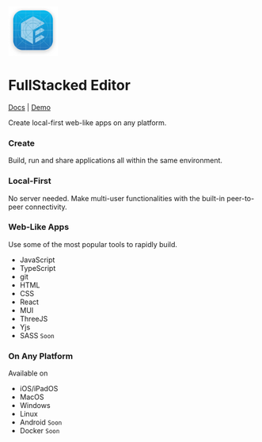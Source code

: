 <img height=100 width=100 src="editor/assets/dev-icon.png" />

# FullStacked Editor

[Docs](https://docs.fullstacked.org) | [Demo](https://demo.fullstacked.org)

Create local-first web-like apps on any platform.

### Create

Build, run and share applications all within the same environment.

### Local-First

No server needed. Make multi-user functionalities with the built-in peer-to-peer connectivity.

### Web-Like Apps

Use some of the most popular tools to rapidly build.

-   JavaScript
-   TypeScript
-   git
-   HTML
-   CSS
-   React
-   MUI
-   ThreeJS
-   Yjs
-   SASS `Soon`

### On Any Platform

Available on

-   iOS/iPadOS
-   MacOS
-   Windows
-   Linux
-   Android `Soon`
-   Docker `Soon`
